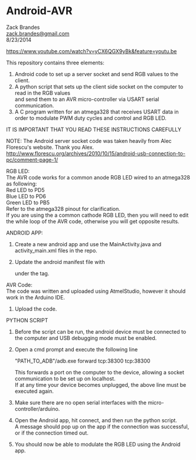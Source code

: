 Android-AVR
===========

Zack Brandes  
zack.brandes@gmail.com   
8/23/2014   

https://www.youtube.com/watch?v=yCX6QGX9yBk&feature=youtu.be

This repository contains three elements: 

1.    Android code to set up a server socket and send RGB values to the client.  
2.    A python script that sets up the client side socket on the computer to read in the RGB values  
	and send them to an AVR micro-controller via USART serial communication.  
3.    A C program written for an atmega328 that receives USART data in order to modulate PWM duty cycles and control and RGB LED.

IT IS IMPORTANT THAT YOU READ THESE INSTRUCTIONS CAREFULLY  

NOTE: The Android server socket code was taken heavily from Alec Florescu's website. Thank you Alex.  
http://www.florescu.org/archives/2010/10/15/android-usb-connection-to-pc/comment-page-1/  

RGB LED:  
The AVR code works for a common anode RGB LED wired to an atmega328 as following:  
	Red LED to PD5  
	Blue LED to PD6  
	Green LED to PB5  
Refer to the atmega328 pinout for clarification.  
If you are using the a common cathode RGB LED, then you will need to edit the while loop of the AVR code, 
	otherwise you will get opposite results.

ANDROID APP:  
1. Create a new android app and use the MainActivity.java and activity_main.xml files in the repo.  
2. Update the android manifest file with   

    <uses-permission android:name="android.permission.INTERNET"/> under the <manifest> tag.  
	 

AVR Code:  
The code was written and uploaded using AtmelStudio, however it should work in the Arduino IDE.  
1. Upload the code.  

PYTHON SCRIPT  
1. Before the script can be run, the android device must be connected to the computer and USB debugging mode must be enabled.  
2. Open a cmd prompt and execute the following line  

	"PATH_TO_ADB"/adb.exe forward tcp:38300 tcp:38300  
	
   This forwards a port on the computer to the device, allowing a socket communication to be set up on localhost.  
   If at any time your device becomes unplugged, the above line must be executed again.  
3. Make sure there are no open serial interfaces with the micro-controller/arduino.  
4. Open the Android app, hit connect, and then run the python script.  
   A message should pop up on the app if the connection was successful, or if the connection timed out.  
5.	You should now be able to modulate the RGB LED using the Android app.  
	

